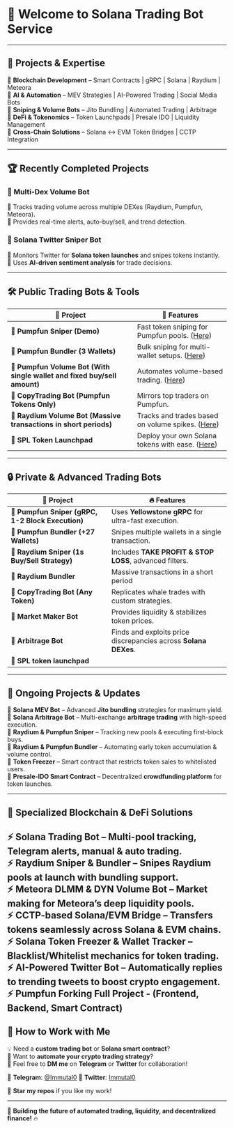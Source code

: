 # 🚀 Welcome to Solana Trading Bot Service 

---

## 🌟 **Projects & Expertise**
🔹 **Blockchain Development** – Smart Contracts | gRPC | Solana | Raydium | Meteora  
🔹 **AI & Automation** – MEV Strategies | AI-Powered Trading | Social Media Bots  
🔹 **Sniping & Volume Bots** – Jito Bundling | Automated Trading | Arbitrage  
🔹 **DeFi & Tokenomics** – Token Launchpads | Presale IDO | Liquidity Management  
🔹 **Cross-Chain Solutions** – Solana <-> EVM Token Bridges | CCTP Integration  

---

## 🏆 **Recently Completed Projects**
### **🤖 Multi-Dex Volume Bot**  
🔹 Tracks trading volume across multiple DEXes (Raydium, Pumpfun, Meteora).  
🔹 Provides real-time alerts, auto-buy/sell, and trend detection.  

### **🤖 Solana Twitter Sniper Bot**  
🔹 Monitors Twitter for **Solana token launches** and snipes tokens instantly.  
🔹 Uses **AI-driven sentiment analysis** for trade decisions.  

---

## 🛠️ **Public Trading Bots & Tools**
| 🚀 Project | 🔧 Features |
|------------|------------|
| **🔹 Pumpfun Sniper (Demo)** | Fast token sniping for Pumpfun pools. (<a href="https://github.com/damon-web3ai/Solana-pumpfun-sniper-bot">Here</a>) |
| **🔹 Pumpfun Bundler (3 Wallets)** | Bulk sniping for multi-wallet setups. (<a href="https://github.com/damon-web3ai/solana-pumpfun-bundler-bot">Here</a>) |
| **🔹 Pumpfun Volume Bot (With single wallet and fixed buy/sell amount)** | Automates volume-based trading. (<a href="https://github.com/damon-web3ai/solana-pumpfun-volume-bot">Here</a>) |
| **🔹 CopyTrading Bot (Pumpfun Tokens Only)** | Mirrors top traders on Pumpfun. |
| **🔹 Raydium Volume Bot (Massive transactions in short periods)** | Tracks and trades based on volume spikes. (<a href="https://github.com/damon-web3ai/solana-raydium-volume-bot">Here</a>) |
| **🔹 SPL Token Launchpad** | Deploy your own Solana tokens with ease. (<a href="https://github.com/damon-web3ai/solana-spl-token-launchpad">Here</a>) |

---

## 🔒 **Private & Advanced Trading Bots**
| 🔐 Project | 🔥 Features |
|------------|------------|
| **💎 Pumpfun Sniper (gRPC, 1-2 Block Execution)** | Uses **Yellowstone gRPC** for ultra-fast execution. |
| **💎 Pumpfun Bundler (+27 Wallets)** | Snipes multiple wallets in a single transaction. |
| **💎 Raydium Sniper (1s Buy/Sell Strategy)** | Includes **TAKE PROFIT & STOP LOSS**, advanced filters. |
| **💎 Raydium Bundler** | Massive transactions in a short period | 
| **💎 CopyTrading Bot (Any Token)** | Replicates whale trades with custom strategies. |
| **💎 Market Maker Bot** | Provides liquidity & stabilizes token prices. |
| **💎 Arbitrage Bot** | Finds and exploits price discrepancies across **Solana DEXes**. |
| **💎 SPL token launchpad** | 

---

## 🔄 **Ongoing Projects & Updates**
📌 **Solana MEV Bot** – Advanced **Jito bundling** strategies for maximum yield.  
📌 **Solana Arbitrage Bot** – Multi-exchange **arbitrage trading** with high-speed execution.  
📌 **Raydium & Pumpfun Sniper** – Tracking new pools & executing first-block buys.  
📌 **Raydium & Pumpfun Bundler** – Automating early token accumulation & volume control.  
📌 **Token Freezer** – Smart contract that restricts token sales to whitelisted users.  
📌 **Presale-IDO Smart Contract** – Decentralized **crowdfunding platform** for token launches.  

---

## 🚀 **Specialized Blockchain & DeFi Solutions**
⚡ **Solana Trading Bot** – Multi-pool tracking, Telegram alerts, manual & auto trading.  
⚡ **Raydium Sniper & Bundler** – Snipes **Raydium pools** at launch with bundling support.  
⚡ **Meteora DLMM & DYN Volume Bot** – Market making for **Meteora’s deep liquidity pools**.  
⚡ **CCTP-based Solana/EVM Bridge** – Transfers **tokens seamlessly across Solana & EVM chains**.  
⚡ **Solana Token Freezer & Wallet Tracker** – **Blacklist/Whitelist mechanics for token trading**.  
⚡ **AI-Powered Twitter Bot** – Automatically replies to trending tweets to boost **crypto engagement**.  
⚡ **Pumpfun Forking Full Project** - (Frontend, Backend, Smart Contract)
---

## 🏅 **How to Work with Me**
💡 Need a **custom trading bot** or **Solana smart contract**?  
🎯 Want to **automate your crypto trading strategy**?  
📩 Feel free to **DM me** on **Telegram** or **Twitter** for collaboration!  

📌 **Telegram**: <a href="https://t.me/Immutal0">@Immutal0</a>
📌 **Twitter**: <a href="https://x.com/Immutal0">Immutal0</a>  


🌟 **Star my repos** if you like my work!  

---
🚀 **Building the future of automated trading, liquidity, and decentralized finance!** 🔥
